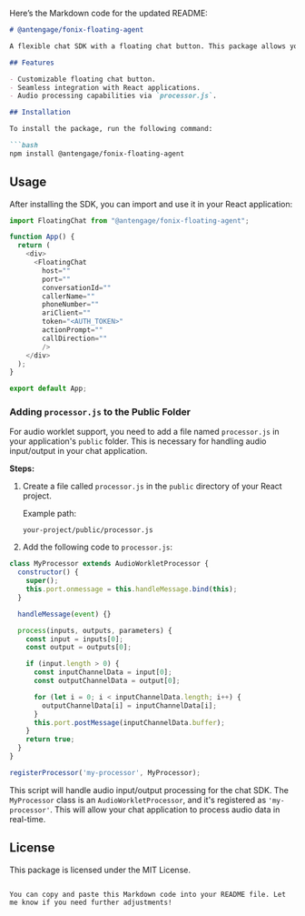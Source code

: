 Here’s the Markdown code for the updated README:

```md
# @antengage/fonix-floating-agent

A flexible chat SDK with a floating chat button. This package allows you to easily integrate a chat feature into your React application with a customizable floating chat button.

## Features

- Customizable floating chat button.
- Seamless integration with React applications.
- Audio processing capabilities via `processor.js`.

## Installation

To install the package, run the following command:

```bash
npm install @antengage/fonix-floating-agent
```

## Usage

After installing the SDK, you can import and use it in your React application:

```javascript
import FloatingChat from "@antengage/fonix-floating-agent";

function App() {
  return (
    <div>
      <FloatingChat
        host=""
        port=""
        conversationId=""
        callerName=""
        phoneNumber=""
        ariClient=""
        token="<AUTH_TOKEN>"
        actionPrompt=""
        callDirection=""
        />
    </div>
  );
}

export default App;
```

### Adding `processor.js` to the Public Folder

For audio worklet support, you need to add a file named `processor.js` in your application's `public` folder. This is necessary for handling audio input/output in your chat application.

**Steps:**

1. Create a file called `processor.js` in the `public` directory of your React project.
   
   Example path:
   ```
   your-project/public/processor.js
   ```

2. Add the following code to `processor.js`:

```javascript
class MyProcessor extends AudioWorkletProcessor {
  constructor() {
    super();
    this.port.onmessage = this.handleMessage.bind(this);
  }

  handleMessage(event) {}

  process(inputs, outputs, parameters) {
    const input = inputs[0];
    const output = outputs[0];

    if (input.length > 0) {
      const inputChannelData = input[0];
      const outputChannelData = output[0];

      for (let i = 0; i < inputChannelData.length; i++) {
        outputChannelData[i] = inputChannelData[i];
      }
      this.port.postMessage(inputChannelData.buffer);
    }
    return true;
  }
}

registerProcessor('my-processor', MyProcessor);
```

This script will handle audio input/output processing for the chat SDK. The `MyProcessor` class is an `AudioWorkletProcessor`, and it's registered as `'my-processor'`. This will allow your chat application to process audio data in real-time.

## License

This package is licensed under the MIT License.
```

You can copy and paste this Markdown code into your README file. Let me know if you need further adjustments!